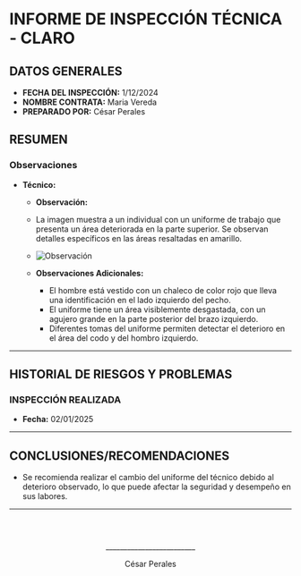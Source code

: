 # INFORME DE INSPECCIÓN TÉCNICA - CLARO

## DATOS GENERALES  

- **FECHA DEL INSPECCIÓN:** 1/12/2024
- **NOMBRE CONTRATA:** Maria Vereda
- **PREPARADO POR:** César Perales

## RESUMEN  

### Observaciones

- **Técnico:**
  - **Observación:** 
  - La imagen muestra a un individual con un uniforme de trabajo que presenta un área deteriorada en la parte superior. Se observan detalles específicos en las áreas resaltadas en amarillo.
  - ![Observación](http://127.0.0.1:5000/static/images/9b7af9ed-c759-4843-931c-7a5d1899da57.png)

  - **Observaciones Adicionales:**
    - El hombre está vestido con un chaleco de color rojo que lleva una identificación en el lado izquierdo del pecho.
    - El uniforme tiene un área visiblemente desgastada, con un agujero grande en la parte posterior del brazo izquierdo.
    - Diferentes tomas del uniforme permiten detectar el deterioro en el área del codo y del hombro izquierdo.

---

## HISTORIAL DE RIESGOS Y PROBLEMAS

### INSPECCIÓN REALIZADA 
- **Fecha:** 02/01/2025

---

## CONCLUSIONES/RECOMENDACIONES

- Se recomienda realizar el cambio del uniforme del técnico debido al deterioro observado, lo que puede afectar la seguridad y desempeño en sus labores.

---

<!-- firma -->
<div style="text-align: center; height: 150px; padding-top: 30px;">
    <p>_________________________</p>
    <p>César Perales</p>
</div>